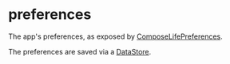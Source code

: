 # preferences

The app's preferences, as exposed by
[ComposeLifePreferences](src/main/kotlin/com/alexvanyo/composelife/preferences/ComposeLifePreferences.kt).

The preferences are saved via a
[DataStore](https://developer.android.com/topic/libraries/architecture/datastore).
